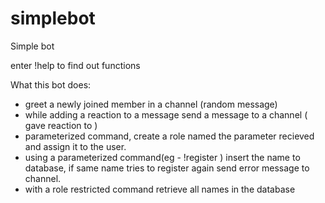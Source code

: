 # simplebot
Simple bot 

enter !help to find out functions

What this bot does:

- greet a newly joined member in a channel (random message) 
- while adding a reaction to a message send a message to a channel (<user> gave reaction to <user>)
- parameterized command, create a role named the parameter recieved and assign it to the user.
- using a parameterized command(eg - !register <name>) insert the name to database, if same name tries to register again send error message to channel.
- with a role restricted command retrieve all names in the database 
